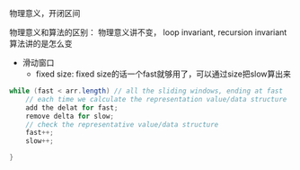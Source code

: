 
物理意义，开闭区间

物理意义和算法的区别：
物理意义讲不变， loop invariant, recursion invariant
算法讲的是怎么变




- 滑动窗口
  - fixed size:  fixed size的话一个fast就够用了，可以通过size把slow算出来


```java
while (fast < arr.length) // all the sliding windows, ending at fast
    // each time we calculate the representation value/data structure
    add the delat for fast;
    remove delta for slow;
    // check the representative value/data structure
    fast++;
    slow++;

}
```